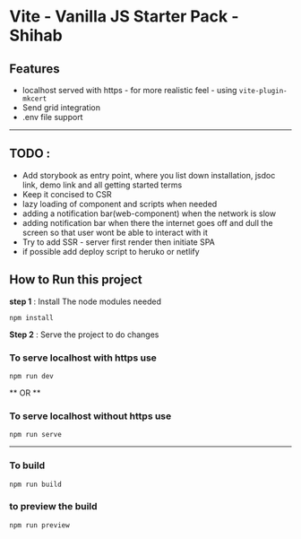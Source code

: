 # Vite - Vanilla JS Starter Pack - Shihab 

## **Features**
*  localhost served with https - for more realistic feel - using `vite-plugin-mkcert`
*  Send grid integration
*  .env file support
---

## TODO :

* Add storybook as entry point, where you list down installation, jsdoc link, demo link and all getting started terms
* Keep it concised to CSR
* lazy loading of component and scripts when needed
* adding a notification bar(web-component) when the network is slow
* adding notification bar when there the internet goes off and dull the screen so that user wont be able to interact with it
* Try to add SSR - server first render then initiate SPA
* if possible add deploy script to heruko or netlify

## **How to Run this project**
**step 1** : Install The node modules needed

`npm install`

**Step 2** : Serve the project to do changes
### To serve localhost with https use
`npm run dev`

** OR **
### To serve localhost without https use
`npm run serve`

---
### To build
`npm run build`

### to preview the build
`npm run preview`